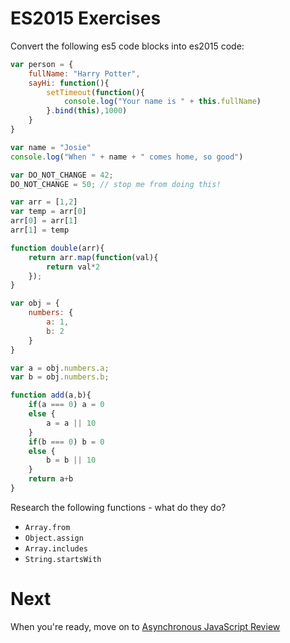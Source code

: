 # ES2015 Exercises

Convert the following es5 code blocks into es2015 code:

```js
var person = {
    fullName: "Harry Potter",
    sayHi: function(){
        setTimeout(function(){
            console.log("Your name is " + this.fullName)
        }.bind(this),1000)
    }
}
```

```js
var name = "Josie"
console.log("When " + name + " comes home, so good")
```

```js
var DO_NOT_CHANGE = 42;
DO_NOT_CHANGE = 50; // stop me from doing this!
```

```js
var arr = [1,2]
var temp = arr[0]
arr[0] = arr[1]
arr[1] = temp
```

```js
function double(arr){
    return arr.map(function(val){
        return val*2
    });
}
```

```js
var obj = {
    numbers: {
        a: 1,
        b: 2
    } 
}

var a = obj.numbers.a;
var b = obj.numbers.b;
```

```js
function add(a,b){
    if(a === 0) a = 0
    else {
        a = a || 10    
    }
    if(b === 0) b = 0
    else {
        b = b || 10    
    }
    return a+b
}
```

Research the following functions - what do they do?

- `Array.from`
- `Object.assign`
- `Array.includes`
- `String.startsWith`

# Next

When you're ready, move on to [Asynchronous JavaScript Review](./07-async.md)